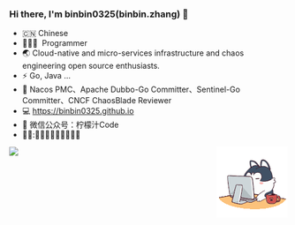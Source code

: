 ### Hi there, I'm binbin0325(binbin.zhang) 🎉

- 🇨🇳 Chinese
- 🧑🏻‍💻 &nbsp;Programmer
- 🌏 Cloud-native and micro-services infrastructure and chaos engineering open source enthusiasts.
- ⚡ Go, Java  ...
- :high_brightness: Nacos PMC、Apache Dubbo-Go Committer、Sentinel-Go Committer、CNCF ChaosBlade Reviewer
- :computer: https://binbin0325.github.io
- :green_book: 微信公众号：柠檬汁Code
- 👋👋:👋:dog::dog::dog::dog::dog:👋👋👋
<a href="https://github.com/binbin0325">
  <img align="left" height=160px src="https://github-readme-stats.vercel.app/api?username=binbin0325&show_icons=true&count_private=true" />
</a>
<div align="right">
<img src=/gif/angry.gif/>
</div>
